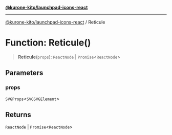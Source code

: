 [**@kurone-kito/launchpad-icons-react**](../README.md)

***

[@kurone-kito/launchpad-icons-react](../globals.md) / Reticule

# Function: Reticule()

> **Reticule**(`props`): `ReactNode` \| `Promise`\<`ReactNode`\>

## Parameters

### props

`SVGProps`\<`SVGSVGElement`\>

## Returns

`ReactNode` \| `Promise`\<`ReactNode`\>
